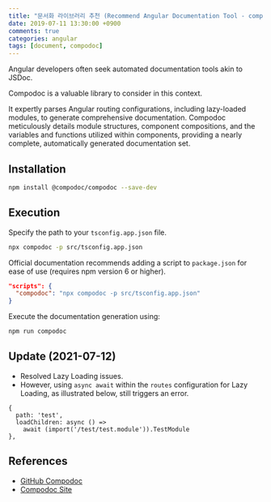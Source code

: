 ```yaml
---
title: "문서화 라이브러리 추천 (Recommend Angular Documentation Tool - compodoc)"
date: 2019-07-11 13:30:00 +0900
comments: true
categories: angular
tags: [document, compodoc]
---
```




Angular developers often seek automated documentation tools akin to JSDoc.

Compodoc is a valuable library to consider in this context.

It expertly parses Angular routing configurations, including lazy-loaded modules, to generate comprehensive documentation. Compodoc meticulously details module structures, component compositions, and the variables and functions utilized within components, providing a nearly complete, automatically generated documentation set.

## Installation

```bash
npm install @compodoc/compodoc --save-dev
```

## Execution

Specify the path to your `tsconfig.app.json` file.

```bash
npx compodoc -p src/tsconfig.app.json
```

Official documentation recommends adding a script to `package.json` for ease of use (requires npm version 6 or higher).

```json
"scripts": {
  "compodoc": "npx compodoc -p src/tsconfig.app.json"
}
```

Execute the documentation generation using:

```bash
npm run compodoc
```

## Update (2021-07-12)

- Resolved Lazy Loading issues.
- However, using `async await` within the `routes` configuration for Lazy Loading, as illustrated below, still triggers an error.

```tsx
{
  path: 'test',
  loadChildren: async () =>
    await (import('/test/test.module')).TestModule
},
```

## References

- [GitHub Compodoc](https://github.com/compodoc/compodoc)
- [Compodoc Site](https://compodoc.app/guides/getting-started.html)
